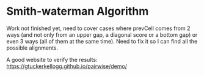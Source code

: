 # Smith-waterman Algorithm
Work not finished yet, need to cover cases where prevCell comes from 2 ways (and not only from an upper gap, a diagonal score or a bottom gap) or even 3 ways (all of them at the same time). Need to fix it so I can find all the possible alignments.

A good website to verify the results:
https://gtuckerkellogg.github.io/pairwise/demo/

